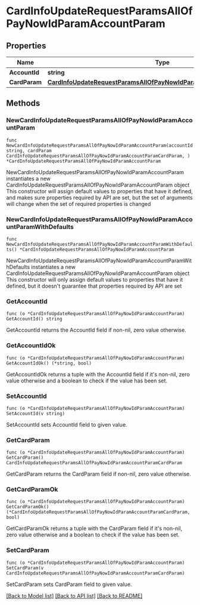 # CardInfoUpdateRequestParamsAllOfPayNowIdParamAccountParam

## Properties

Name | Type | Description | Notes
------------ | ------------- | ------------- | -------------
**AccountId** | **string** |  | 
**CardParam** | [**CardInfoUpdateRequestParamsAllOfPayNowIdParamAccountParamCardParam**](CardInfoUpdateRequestParamsAllOfPayNowIdParamAccountParamCardParam.md) |  | 

## Methods

### NewCardInfoUpdateRequestParamsAllOfPayNowIdParamAccountParam

`func NewCardInfoUpdateRequestParamsAllOfPayNowIdParamAccountParam(accountId string, cardParam CardInfoUpdateRequestParamsAllOfPayNowIdParamAccountParamCardParam, ) *CardInfoUpdateRequestParamsAllOfPayNowIdParamAccountParam`

NewCardInfoUpdateRequestParamsAllOfPayNowIdParamAccountParam instantiates a new CardInfoUpdateRequestParamsAllOfPayNowIdParamAccountParam object
This constructor will assign default values to properties that have it defined,
and makes sure properties required by API are set, but the set of arguments
will change when the set of required properties is changed

### NewCardInfoUpdateRequestParamsAllOfPayNowIdParamAccountParamWithDefaults

`func NewCardInfoUpdateRequestParamsAllOfPayNowIdParamAccountParamWithDefaults() *CardInfoUpdateRequestParamsAllOfPayNowIdParamAccountParam`

NewCardInfoUpdateRequestParamsAllOfPayNowIdParamAccountParamWithDefaults instantiates a new CardInfoUpdateRequestParamsAllOfPayNowIdParamAccountParam object
This constructor will only assign default values to properties that have it defined,
but it doesn't guarantee that properties required by API are set

### GetAccountId

`func (o *CardInfoUpdateRequestParamsAllOfPayNowIdParamAccountParam) GetAccountId() string`

GetAccountId returns the AccountId field if non-nil, zero value otherwise.

### GetAccountIdOk

`func (o *CardInfoUpdateRequestParamsAllOfPayNowIdParamAccountParam) GetAccountIdOk() (*string, bool)`

GetAccountIdOk returns a tuple with the AccountId field if it's non-nil, zero value otherwise
and a boolean to check if the value has been set.

### SetAccountId

`func (o *CardInfoUpdateRequestParamsAllOfPayNowIdParamAccountParam) SetAccountId(v string)`

SetAccountId sets AccountId field to given value.


### GetCardParam

`func (o *CardInfoUpdateRequestParamsAllOfPayNowIdParamAccountParam) GetCardParam() CardInfoUpdateRequestParamsAllOfPayNowIdParamAccountParamCardParam`

GetCardParam returns the CardParam field if non-nil, zero value otherwise.

### GetCardParamOk

`func (o *CardInfoUpdateRequestParamsAllOfPayNowIdParamAccountParam) GetCardParamOk() (*CardInfoUpdateRequestParamsAllOfPayNowIdParamAccountParamCardParam, bool)`

GetCardParamOk returns a tuple with the CardParam field if it's non-nil, zero value otherwise
and a boolean to check if the value has been set.

### SetCardParam

`func (o *CardInfoUpdateRequestParamsAllOfPayNowIdParamAccountParam) SetCardParam(v CardInfoUpdateRequestParamsAllOfPayNowIdParamAccountParamCardParam)`

SetCardParam sets CardParam field to given value.



[[Back to Model list]](../README.md#documentation-for-models) [[Back to API list]](../README.md#documentation-for-api-endpoints) [[Back to README]](../README.md)



